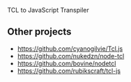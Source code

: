 TCL to JavaScript Transpiler

## Other projects

* https://github.com/cyanogilvie/Tcl.js
* https://github.com/nukedzn/node-tcl
* https://github.com/bovine/nodetcl
* https://github.com/rubikscraft/tcl-js






